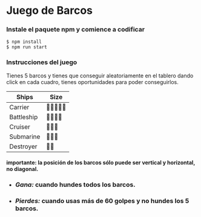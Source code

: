 # Juego de Barcos

### Instale el paquete npm y comience a codificar
```
$ npm install
$ npm run start
```
### Instrucciones del juego

Tienes 5 barcos y tienes que conseguir aleatoriamente en el tablero dando click en cada cuadro, tienes 
oportunidades para poder conseguirlos.

| Ships       | Size                          |
| ----------- | ------------------------------|
| Carrier     | :ship::ship::ship::ship::ship:|
| Battleship  | :ship::ship::ship::ship:      |
| Cruiser     | :ship::ship::ship:            |
| Submarine   | :ship::ship::ship:            |
| Destroyer   | :ship::ship:                  |


#### **importante**: la posición de los barcos sólo puede ser vertical y horizontal, no diagonal.


* ### *Gana:* cuando hundes todos los barcos.
* ### *Pierdes:* cuando usas más de 60 golpes y no hundes los 5 barcos.
